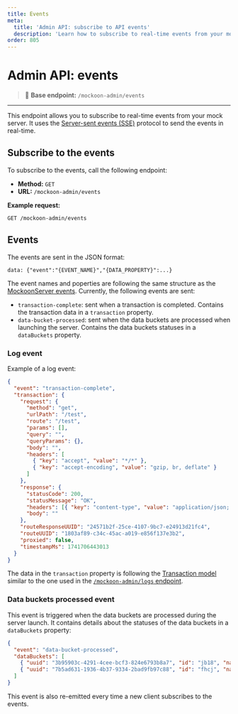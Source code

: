 ```yaml
---
title: Events
meta:
  title: 'Admin API: subscribe to API events'
  description: 'Learn how to subscribe to real-time events from your mock admin API: transaction completion, data bucket processing, and more.'
order: 805
---
```


# Admin API: events

> 🔌 **Base endpoint:** `/mockoon-admin/events`

---

This endpoint allows you to subscribe to real-time events from your mock server. It uses the [Server-sent events (SSE)](https://developer.mozilla.org/en-US/docs/Web/API/Server-sent_events) protocol to send the events in real-time.

## Subscribe to the events

To subscribe to the events, call the following endpoint:

- **Method:** `GET`
- **URL:** `/mockoon-admin/events`

**Example request:**

```http
GET /mockoon-admin/events
```

## Events

The events are sent in the JSON format:

```text
data: {"event":"{EVENT_NAME}","{DATA_PROPERTY}":...}
```

The event names and poperties are following the same structure as the [MockoonServer events](https://github.com/mockoon/mockoon/blob/main/packages/commons/src/models/events.model.ts). Currently, the following events are sent:

- `transaction-complete`: sent when a transaction is completed. Contains the transaction data in a `transaction` property.
- `data-bucket-processed`: sent when the data buckets are processed when launching the server. Contains the data buckets statuses in a `dataBuckets` property.

### Log event

Example of a log event:

```json
{
  "event": "transaction-complete",
  "transaction": {
    "request": {
      "method": "get",
      "urlPath": "/test",
      "route": "/test",
      "params": [],
      "query": "",
      "queryParams": {},
      "body": "",
      "headers": [
        { "key": "accept", "value": "*/*" },
        { "key": "accept-encoding", "value": "gzip, br, deflate" }
      ]
    },
    "response": {
      "statusCode": 200,
      "statusMessage": "OK",
      "headers": [{ "key": "content-type", "value": "application/json; charset=utf-8" }],
      "body": ""
    },
    "routeResponseUUID": "24571b2f-25ce-4107-9bc7-e24913d21fc4",
    "routeUUID": "1803af89-c34c-45ac-a019-e856f137e3b2",
    "proxied": false,
    "timestampMs": 1741706443013
  }
}
```

The data in the `transaction` property is following the [Transaction model](https://github.com/mockoon/mockoon/blob/main/packages/commons/src/models/server.model.ts#L61-L86) similar to the one used in the [`/mockoon-admin/logs` endpoint](docs:admin-api/transaction-logs).

### Data buckets processed event

This event is triggered when the data buckets are processed during the server launch. It contains details about the statuses of the data buckets in a `dataBuckets` property:

```json
{
  "event": "data-bucket-processed",
  "dataBuckets": [
    { "uuid": "3b95903c-4291-4cee-bcf3-824e6793b8a7", "id": "jb18", "name": "data 1", "parsed": true, "validJson": true },
    { "uuid": "7b5ad631-1936-4b37-9334-2bad9fb97c88", "id": "fhcj", "name": "data 2", "parsed": true, "validJson": true }
  ]
}
```

This event is also re-emitted every time a new client subscribes to the events.
